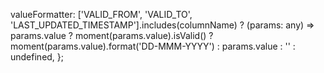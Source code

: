 valueFormatter:
    ['VALID_FROM', 'VALID_TO', 'LAST_UPDATED_TIMESTAMP'].includes(columnName)
      ? (params: any) =>
          params.value
            ? moment(params.value).isValid()
              ? moment(params.value).format('DD-MMM-YYYY')
              : params.value
            : ''
      : undefined,
};
